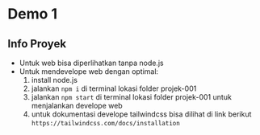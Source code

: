 # Demo 1
 ## Info Proyek
 - Untuk web bisa diperlihatkan tanpa node.js  
 - Untuk mendevelope web dengan optimal:
    1. install node.js
    2. jalankan `npm i` di terminal lokasi folder projek-001
    3. jalankan `npm start` di terminal lokasi folder projek-001 untuk menjalankan develope web
    4. untuk dokumentasi develope tailwindcss bisa dilihat di 
       link berikut `https://tailwindcss.com/docs/installation`
